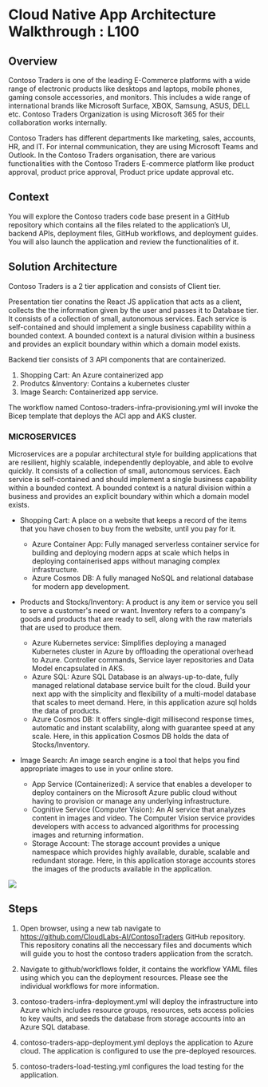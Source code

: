 # Cloud Native App Architecture Walkthrough : L100

## Overview

Contoso Traders is one of the leading E-Commerce platforms with a wide range of electronic products like desktops and laptops, mobile phones, gaming console accessories, and monitors. This includes a wide range of international brands like Microsoft Surface, XBOX, Samsung, ASUS, DELL etc. Contoso Traders Organization is using Microsoft 365 for their collaboration works internally.

Contoso Traders has different departments like marketing, sales, accounts, HR, and IT. For internal communication, they are using Microsoft Teams and Outlook. In the Contoso Traders organisation, there are various functionalities with the Contoso Traders E-commerce platform like product approval, product price approval, Product price update approval etc. 

## Context

You will explore the Contoso traders code base present in a GitHub repository which contains all the files related to the application’s UI, backend APIs, deployment files, GitHub workflows, and deployment guides. You will also launch the application and review the functionalities of it.

## Solution Architecture

Contoso Traders is a 2 tier application and consists of Client tier.

Presentation tier conatins the React JS application that acts as a client, collects the the information given by the user and passes it to Database tier. It consists of a collection of small, autonomous services. Each service is self-contained and should implement a single business capability within a bounded context. A bounded context is a natural division within a business and provides an explicit boundary within which a domain model exists.

Backend tier consists of 3 API components that are containerized.

1. Shopping Cart: An Azure containerized app 
2. Produtcs &Inventory: Contains a kubernetes cluster
3. Image Search: Containerized app service.

The workflow named Contoso-traders-infra-provisioning.yml will invoke the Bicep template that deploys the ACI app and AKS cluster.

### MICROSERVICES

Microservices are a popular architectural style for building applications that are resilient, highly scalable, independently deployable, and able to evolve quickly. It consists of a collection of small, autonomous services. Each service is self-contained and should implement a single business capability within a bounded context. A bounded context is a natural division within a business and provides an explicit boundary within which a domain model exists.

 * Shopping Cart: A place on a website that keeps a record of the items that you have chosen to buy from the website, until you pay for it.
   - Azure Container App: Fully managed serverless container service for building and deploying modern apps at scale which helps in deploying containerised apps without managing complex infrastructure.
   - Azure Cosmos DB: A fully managed NoSQL and relational database for modern app development.

 * Products and Stocks/Inventory: A product is any item or service you sell to serve a customer's need or want. Inventory refers to a company's goods and products that are ready to sell, along with the raw materials that are used to produce them.
   - Azure Kubernetes service: Simplifies deploying a managed Kubernetes cluster in Azure by offloading the operational overhead to Azure. Controller commands, Service layer repositories and Data Model encapsulated in AKS.
   - Azure SQL: Azure SQL Database is an always-up-to-date, fully managed relational database service built for the cloud. Build your next app with the simplicity and flexibility of a multi-model database that scales to meet demand. Here, in this application azure sql holds the data of products.
   - Azure Cosmos DB: It offers single-digit millisecond response times, automatic and instant scalability, along with guarantee speed at any scale. Here, in this application Cosmos DB holds the data of Stocks/Inventory.

 * Image Search: An image search engine is a tool that helps you find appropriate images to use in your online store.
   - App Service (Containerized): A service that enables a developer to deploy containers on the Microsoft Azure public cloud without having to provision or manage any underlying infrastructure.
   - Cognitive Service (Computer Vision): An AI service that analyzes content in images and video. The Computer Vision service provides developers with access to advanced algorithms for processing images and returning information.
   - Storage Account: The storage account provides a unique namespace which provides highly available, durable, scalable and redundant storage. Here, in this application storage accounts stores the images of the products available in the application.


![](https://raw.githubusercontent.com/microsoft/ContosoTraders/main/docs/architecture/contoso-traders-enhancements.drawio.png)


## Steps

1. Open browser, using a new tab navigate to https://github.com/CloudLabs-AI/ContosoTraders GitHub repository. This repository conatins all the neccessary files and documents which will guide you to host the contoso traders application from the scratch.

1. Navigate to github/workflows folder, it contains the workflow YAML files using which you can the deployment resources. Please see the individual workflows for more information.

1. contoso-traders-infra-deployment.yml will deploy the infrastructure into Azure which includes resource groups, resources, sets access policies to key vaults, and seeds the database from storage accounts into an Azure SQL database.

1. contoso-traders-app-deployment.yml deploys the application to Azure cloud. The application is configured to use the pre-deployed resources.

1. contoso-traders-load-testing.yml configures the load testing for the application.

